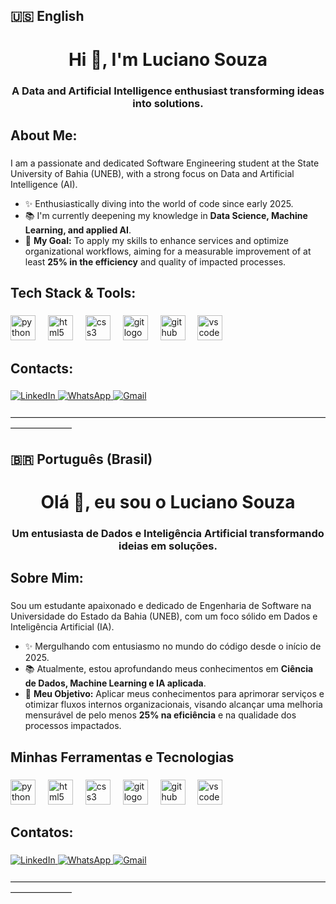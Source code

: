 ## 🇺🇸 English

<h1 align="center">Hi 👋, I'm Luciano Souza</h1>
<h3 align="center">A Data and Artificial Intelligence enthusiast transforming ideas into solutions.</h3>

<h2 align="left">About Me:</h2>

###

I am a passionate and dedicated Software Engineering student at the State University of Bahia (UNEB), with a strong focus on Data and Artificial Intelligence (AI).

- ✨ Enthusiastically diving into the world of code since early 2025.
- 📚 I'm currently deepening my knowledge in **Data Science, Machine Learning, and applied AI**.
- 🎯 **My Goal:** To apply my skills to enhance services and optimize organizational workflows, aiming for a measurable improvement of at least **25% in the efficiency** and quality of impacted processes.

<h2 align="left">Tech Stack & Tools:</h2>

###

<div align="left">
  <img src="https://cdn.jsdelivr.net/gh/devicons/devicon/icons/python/python-original.svg" height="40" alt="python logo"  />
  <img width="12" />
  <img src="https://cdn.jsdelivr.net/gh/devicons/devicon/icons/html5/html5-original.svg" height="40" alt="html5 logo"  />
  <img width="12" />
  <img src="https://cdn.jsdelivr.net/gh/devicons/devicon/icons/css3/css3-original.svg" height="40" alt="css3 logo"  />
  <img width="12" />
  <img src="https://cdn.jsdelivr.net/gh/devicons/devicon/icons/git/git-original.svg" height="40" alt="git logo"  />
  <img width="12" />
  <img src="https://cdn.jsdelivr.net/gh/devicons/devicon/icons/github/github-original.svg" height="40" alt="github logo"  />
  <img width="12" />
  <img src="https://cdn.jsdelivr.net/gh/devicons/devicon/icons/vscode/vscode-original.svg" height="40" alt="vscode logo"  />
</div>

<h2 align="left">Contacts:</h2>

###

<div align="left">
<a href="https://www.linkedin.com/in/SEU-USUARIO-DO-LINKEDIN" target="_blank">
<img src="https://img.shields.io/badge/LinkedIn-0077B5?style=for-the-badge&logo=linkedin&logoColor=white" alt="LinkedIn" />
</a>
<a href="https://api.whatsapp.com/send?phone=5575999557300" target="_blank">
<img src="https://img.shields.io/badge/WhatsApp-25D366?style=for-the-badge&logo=whatsapp&logoColor=white" alt="WhatsApp" />
</a>
<a href="mailto:contato.lucianosouza37@gmail.com">
<img src="https://img.shields.io/badge/Gmail-D14836?style=for-the-badge&logo=gmail&logoColor=white" alt="Gmail" />
</a>
</div>
<br>
―――――――――――――――――――――――――――――――――――――――――――
<br>

## 🇧🇷 Português (Brasil)

<h1 align="center">Olá 👋, eu sou o Luciano Souza</h1>
<h3 align="center">Um entusiasta de Dados e Inteligência Artificial transformando ideias em soluções.</h3>

<h2 align="left">Sobre Mim:</h2>

###

Sou um estudante apaixonado e dedicado de Engenharia de Software na Universidade do Estado da Bahia (UNEB), com um foco sólido em Dados e Inteligência Artificial (IA).

- ✨ Mergulhando com entusiasmo no mundo do código desde o início de 2025.
- 📚 Atualmente, estou aprofundando meus conhecimentos em **Ciência de Dados, Machine Learning e IA aplicada**.
- 🎯 **Meu Objetivo:** Aplicar meus conhecimentos para aprimorar serviços e otimizar fluxos internos organizacionais, visando alcançar uma melhoria mensurável de pelo menos **25% na eficiência** e na qualidade dos processos impactados.

<h2 align="left">Minhas Ferramentas e Tecnologias</h2>

###

<div align="left">
  <img src="https://cdn.jsdelivr.net/gh/devicons/devicon/icons/python/python-original.svg" height="40" alt="python logo"  />
  <img width="12" />
  <img src="https://cdn.jsdelivr.net/gh/devicons/devicon/icons/html5/html5-original.svg" height="40" alt="html5 logo"  />
  <img width="12" />
  <img src="https://cdn.jsdelivr.net/gh/devicons/devicon/icons/css3/css3-original.svg" height="40" alt="css3 logo"  />
  <img width="12" />
  <img src="https://cdn.jsdelivr.net/gh/devicons/devicon/icons/git/git-original.svg" height="40" alt="git logo"  />
  <img width="12" />
  <img src="https://cdn.jsdelivr.net/gh/devicons/devicon/icons/github/github-original.svg" height="40" alt="github logo"  />
  <img width="12" />
  <img src="https://cdn.jsdelivr.net/gh/devicons/devicon/icons/vscode/vscode-original.svg" height="40" alt="vscode logo"  />
</div>

<h2 align="left">Contatos:</h2>

###

<div align="left">
<a href="https://www.linkedin.com/in/SEU-USUARIO-DO-LINKEDIN" target="_blank">
<img src="https://img.shields.io/badge/LinkedIn-0077B5?style=for-the-badge&logo=linkedin&logoColor=white" alt="LinkedIn" />
</a>
<a href="https://api.whatsapp.com/send?phone=5575999557300" target="_blank">
<img src="https://img.shields.io/badge/WhatsApp-25D366?style=for-the-badge&logo=whatsapp&logoColor=white" alt="WhatsApp" />
</a>
<a href="mailto:contato.lucianosouza37@gmail.com">
<img src="https://img.shields.io/badge/Gmail-D14836?style=for-the-badge&logo=gmail&logoColor=white" alt="Gmail" />
</a>
</div>
<br>
―――――――――――――――――――――――――――――――――――――――――――
<br>
